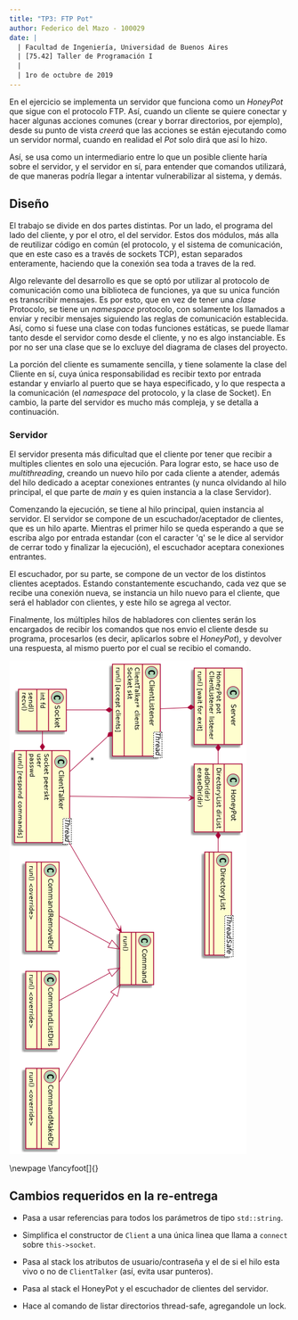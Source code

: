 ```yaml
---
title: "TP3: FTP Pot"
author: Federico del Mazo - 100029
date: |
  | Facultad de Ingeniería, Universidad de Buenos Aires
  | [75.42] Taller de Programación I
  | 
  | 1ro de octubre de 2019
---
```


En el ejercicio se implementa un servidor que funciona como un *HoneyPot* que sigue con el protocolo FTP. Así, cuando un cliente se quiere conectar y hacer algunas acciones comunes (crear y borrar directorios, por ejemplo), desde su punto de vista *creerá* que las acciones se están ejecutando como un servidor normal, cuando en realidad el *Pot* solo dirá que así lo hizo.

Así, se usa como un intermediario entre lo que un posible cliente haría sobre el servidor, y el servidor en sí, para entender que comandos utilizará, de que maneras podría llegar a intentar vulnerabilizar al sistema, y demás.

## Diseño

El trabajo se divide en dos partes distintas. Por un lado, el programa del lado del cliente, y por el otro, el del servidor. Estos dos módulos, más alla de reutilizar código en común (el protocolo, y el sistema de comunicación, que en este caso es a través de sockets TCP), estan separados enteramente, haciendo que la conexión sea toda a traves de la red.

Algo relevante del desarrollo es que se optó por utilizar al protocolo de comunicación como una biblioteca de funciones, ya que su unica función es transcribir mensajes. Es por esto, que en vez de tener una *clase* Protocolo, se tiene un *namespace* protocolo, con solamente los llamados a enviar y recibir mensajes siguiendo las reglas de comunicación establecida. Así, como si fuese una clase con todas funciones estáticas, se puede llamar tanto desde el servidor como desde el cliente, y no es algo instanciable. Es por no ser una clase que se lo excluye del diagrama de clases del proyecto.

La porción del cliente es sumamente sencilla, y tiene solamente la clase del Cliente en sí, cuya única responsabilidad es recibir texto por entrada estandar y enviarlo al puerto que se haya especificado, y lo que respecta a la comunicación (el *namespace* del protocolo, y la clase de Socket). En cambio, la parte del servidor es mucho más compleja, y se detalla a continuación.

### Servidor

El servidor presenta más dificultad que el cliente por tener que recibir a multiples clientes en solo una ejecución. Para lograr esto, se hace uso de *multithreading*, creando un nuevo hilo por cada cliente a atender, además del hilo dedicado a aceptar conexiones entrantes (y nunca olvidando al hilo principal, el que parte de *main* y es quien instancia a la clase Servidor).

Comenzando la ejecución, se tiene al hilo principal, quien instancia al servidor. El servidor se compone de un escuchador/aceptador de clientes, que es un hilo aparte. Mientras el primer hilo se queda esperando a que se escriba algo por entrada estandar (con el caracter 'q' se le dice al servidor de cerrar todo y finalizar la ejecución), el escuchador aceptara conexiones entrantes.

El escuchador, por su parte, se compone de un vector de los distintos clientes aceptados. Estando constantemente escuchando, cada vez que se recibe una conexión nueva, se instancia un hilo nuevo para el cliente, que será el hablador con clientes, y este hilo se agrega al vector.

Finalmente, los múltiples hilos de habladores con clientes serán los encargados de recibir los comandos que nos envio el cliente desde su programa, procesarlos (es decir, aplicarlos sobre el *HoneyPot*), y devolver una respuesta, al mismo puerto por el cual se recibio el comando.

![Esqueleto general del servidor (detallando solo algunos de todos los comandos posibles)](diagrams/server.png)

\newpage
\fancyfoot[]{}

## Cambios requeridos en la re-entrega

* Pasa a usar referencias para todos los parámetros de tipo `std::string`.

* Simplifica el constructor de `Client` a una única linea que llama a `connect` sobre `this->socket`.

* Pasa al stack los atributos de usuario/contraseña y el de si el hilo esta vivo o no de `ClientTalker` (así, evita usar punteros).

* Pasa al stack el HoneyPot y el escuchador de clientes del servidor.

* Hace al comando de listar directorios thread-safe, agregandole un lock.